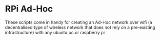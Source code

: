 # RPi Ad-Hoc
These scripts come in handy for creating an Ad-Hoc network over wifi (a decentralised type of wireless network that does not rely on a pre-existing infrastructure) with any ubuntu pc or raspberry pi
